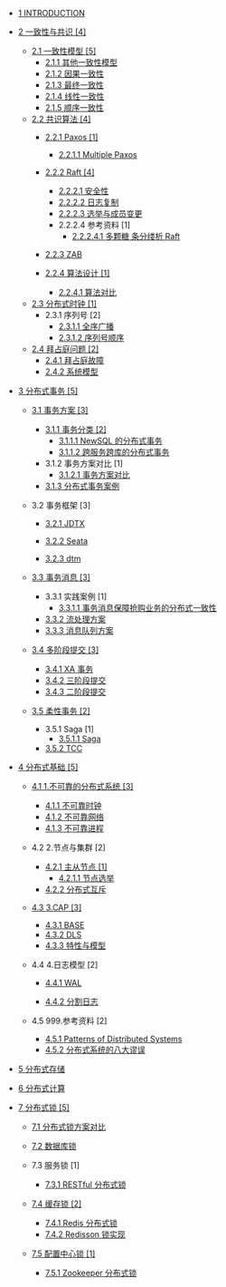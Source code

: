   - [1 INTRODUCTION](/INTRODUCTION.md)
  - [2 一致性与共识 [4]](/一致性与共识/README.md)
    - [2.1 一致性模型 [5]](/一致性与共识/一致性模型/README.md)
      - [2.1.1 其他一致性模型](/一致性与共识/一致性模型/其他一致性模型.md)
      - [2.1.2 因果一致性](/一致性与共识/一致性模型/因果一致性.md)
      - [2.1.3 最终一致性](/一致性与共识/一致性模型/最终一致性.md)
      - [2.1.4 线性一致性](/一致性与共识/一致性模型/线性一致性.md)
      - [2.1.5 顺序一致性](/一致性与共识/一致性模型/顺序一致性.md)
    - [2.2 共识算法 [4]](/一致性与共识/共识算法/README.md)
      - [2.2.1 Paxos [1]](/一致性与共识/共识算法/Paxos/README.md)
        - [2.2.1.1 Multiple Paxos](/一致性与共识/共识算法/Paxos/Multiple-Paxos.md)
      - [2.2.2 Raft [4]](/一致性与共识/共识算法/Raft/README.md)
        - [2.2.2.1 安全性](/一致性与共识/共识算法/Raft/安全性.md)
        - [2.2.2.2 日志复制](/一致性与共识/共识算法/Raft/日志复制.md)
        - [2.2.2.3 选举与成员变更](/一致性与共识/共识算法/Raft/选举与成员变更.md)
        - 2.2.2.4 参考资料 [1]
          - [2.2.2.4.1 多颗糖 条分缕析 Raft](/一致性与共识/共识算法/Raft/.more/2021-多颗糖-条分缕析%20Raft.md)
      - [2.2.3 ZAB](/一致性与共识/共识算法/ZAB/README.md)
        
      - [2.2.4 算法设计 [1]](/一致性与共识/共识算法/算法设计/README.md)
        - [2.2.4.1 算法对比](/一致性与共识/共识算法/算法设计/算法对比.md)
    - [2.3 分布式时钟 [1]](/一致性与共识/分布式时钟/README.md)
      - 2.3.1 序列号 [2]
        - [2.3.1.1 全序广播](/一致性与共识/分布式时钟/序列号/全序广播.md)
        - [2.3.1.2 序列号顺序](/一致性与共识/分布式时钟/序列号/序列号顺序.md)
    - [2.4 拜占庭问题 [2]](/一致性与共识/拜占庭问题/README.md)
      - [2.4.1 拜占庭故障](/一致性与共识/拜占庭问题/拜占庭故障.md)
      - [2.4.2 系统模型](/一致性与共识/拜占庭问题/系统模型.md)
  - [3 分布式事务 [5]](/分布式事务/README.md)
    - [3.1 事务方案 [3]](/分布式事务/事务方案/README.md)
      - [3.1.1 事务分类 [2]](/分布式事务/事务方案/事务分类/README.md)
        - [3.1.1.1 NewSQL 的分布式事务](/分布式事务/事务方案/事务分类/NewSQL%20的分布式事务.md)
        - [3.1.1.2 跨服务跨库的分布式事务](/分布式事务/事务方案/事务分类/跨服务跨库的分布式事务.md)
      - 3.1.2 事务方案对比 [1]
        - [3.1.2.1 事务方案对比](/分布式事务/事务方案/事务方案对比/事务方案对比.md)
      - [3.1.3 分布式事务案例](/分布式事务/事务方案/分布式事务案例/README.md)
        
    - 3.2 事务框架 [3]
      - [3.2.1 JDTX](/分布式事务/事务框架/JDTX/README.md)
        
      - [3.2.2 Seata](/分布式事务/事务框架/Seata/README.md)
        
      - [3.2.3 dtm](/分布式事务/事务框架/dtm/README.md)
        
    - [3.3 事务消息 [3]](/分布式事务/事务消息/README.md)
      - 3.3.1 实践案例 [1]
        - [3.3.1.1 事务消息保障抢购业务的分布式一致性](/分布式事务/事务消息/实践案例/事务消息保障抢购业务的分布式一致性.md)
      - [3.3.2 流处理方案](/分布式事务/事务消息/流处理方案.md)
      - [3.3.3 消息队列方案](/分布式事务/事务消息/消息队列方案.md)
    - [3.4 多阶段提交 [3]](/分布式事务/多阶段提交/README.md)
      - [3.4.1 XA 事务](/分布式事务/多阶段提交/XA%20事务.md)
      - [3.4.2 三阶段提交](/分布式事务/多阶段提交/三阶段提交.md)
      - [3.4.3 二阶段提交](/分布式事务/多阶段提交/二阶段提交.md)
    - [3.5 柔性事务 [2]](/分布式事务/柔性事务/README.md)
      - 3.5.1 Saga [1]
        - [3.5.1.1 Saga](/分布式事务/柔性事务/Saga/Saga.md)
      - [3.5.2 TCC](/分布式事务/柔性事务/TCC/README.md)
        
  - [4 分布式基础 [5]](/分布式基础/README.md)
    - [4.1 1.不可靠的分布式系统 [3]](/分布式基础/1.不可靠的分布式系统/README.md)
      - [4.1.1 不可靠时钟](/分布式基础/1.不可靠的分布式系统/不可靠时钟.md)
      - [4.1.2 不可靠网络](/分布式基础/1.不可靠的分布式系统/不可靠网络.md)
      - [4.1.3 不可靠进程](/分布式基础/1.不可靠的分布式系统/不可靠进程.md)
    - 4.2 2.节点与集群 [2]
      - [4.2.1 主从节点 [1]](/分布式基础/2.节点与集群/主从节点/README.md)
        - [4.2.1.1 节点选举](/分布式基础/2.节点与集群/主从节点/节点选举.md)
      - [4.2.2 分布式互斥](/分布式基础/2.节点与集群/分布式互斥.md)
    - [4.3 3.CAP [3]](/分布式基础/3.CAP/README.md)
      - [4.3.1 BASE](/分布式基础/3.CAP/BASE.md)
      - [4.3.2 DLS](/分布式基础/3.CAP/DLS.md)
      - [4.3.3 特性与模型](/分布式基础/3.CAP/特性与模型.md)
    - 4.4 4.日志模型 [2]
      - [4.4.1 WAL](/分布式基础/4.日志模型/WAL/README.md)
        
      - [4.4.2 分割日志](/分布式基础/4.日志模型/分割日志/README.md)
        
    - 4.5 999.参考资料 [2]
      - [4.5.1 Patterns of Distributed Systems](/分布式基础/999.参考资料/Patterns%20of%20Distributed%20Systems.md)
      - [4.5.2 分布式系统的八大谬误](/分布式基础/999.参考资料/分布式系统的八大谬误.md)
  - [5 分布式存储](/分布式存储/README.md)
    
  - [6 分布式计算](/分布式计算/README.md)
    
  - [7 分布式锁 [5]](/分布式锁/README.md)
    - [7.1 分布式锁方案对比](/分布式锁/分布式锁方案对比.md)
    - [7.2 数据库锁](/分布式锁/数据库锁/README.md)
      
    - 7.3 服务锁 [1]
      - [7.3.1 RESTful 分布式锁](/分布式锁/服务锁/RESTful%20分布式锁.md)
    - [7.4 缓存锁 [2]](/分布式锁/缓存锁/README.md)
      - [7.4.1 Redis 分布式锁](/分布式锁/缓存锁/Redis%20分布式锁.md)
      - [7.4.2 Redisson 锁实现](/分布式锁/缓存锁/Redisson%20锁实现.md)
    - [7.5 配置中心锁 [1]](/分布式锁/配置中心锁/README.md)
      - [7.5.1 Zookeeper 分布式锁](/分布式锁/配置中心锁/Zookeeper%20分布式锁.md)